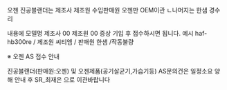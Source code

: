 오젠 진공블랜더는
 제조사 제조원 수입판매원 오젠만 OEM이관
ㄴ나머지는 한샘 경수리

내용에 모델명 제조사 00 제조원 00 증상 기입 후 접수하시면 됩니다.
예시
haf-hb300re / 제조원 씨티엠 / 판매원 한샘 /작동불량

※ 오젠 AS 접수 안내

진공블랜더(판매원:오젠) 및 오젠제품(공기살균기,가습기등) AS문의건은 일정소요 양해 안내 후 SR_최재은 으로 이관바랍니다